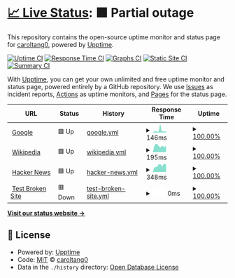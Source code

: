 # [📈 Live Status](https://caroltang0.github.io/upptime): <!--live status--> **🟧 Partial outage**

This repository contains the open-source uptime monitor and status page for [caroltang0](https://caroltang0.github.io/upptime), powered by [Upptime](https://github.com/upptime/upptime).

[![Uptime CI](https://github.com/caroltang0/upptime/workflows/Uptime%20CI/badge.svg)](https://github.com/caroltang0/upptime/actions?query=workflow%3A%22Uptime+CI%22)
[![Response Time CI](https://github.com/caroltang0/upptime/workflows/Response%20Time%20CI/badge.svg)](https://github.com/caroltang0/upptime/actions?query=workflow%3A%22Response+Time+CI%22)
[![Graphs CI](https://github.com/caroltang0/upptime/workflows/Graphs%20CI/badge.svg)](https://github.com/caroltang0/upptime/actions?query=workflow%3A%22Graphs+CI%22)
[![Static Site CI](https://github.com/caroltang0/upptime/workflows/Static%20Site%20CI/badge.svg)](https://github.com/caroltang0/upptime/actions?query=workflow%3A%22Static+Site+CI%22)
[![Summary CI](https://github.com/caroltang0/upptime/workflows/Summary%20CI/badge.svg)](https://github.com/caroltang0/upptime/actions?query=workflow%3A%22Summary+CI%22)

With [Upptime](https://upptime.js.org), you can get your own unlimited and free uptime monitor and status page, powered entirely by a GitHub repository. We use [Issues](https://github.com/caroltang0/upptime/issues) as incident reports, [Actions](https://github.com/caroltang0/upptime/actions) as uptime monitors, and [Pages](https://caroltang0.github.io/upptime) for the status page.

<!--start: status pages-->
<!-- This summary is generated by Upptime (https://github.com/upptime/upptime) -->
<!-- Do not edit this manually, your changes will be overwritten -->
<!-- prettier-ignore -->
| URL | Status | History | Response Time | Uptime |
| --- | ------ | ------- | ------------- | ------ |
| <img alt="" src="https://icons.duckduckgo.com/ip3/www.google.com.ico" height="13"> [Google](https://www.google.com) | 🟩 Up | [google.yml](https://github.com/caroltang0/upptime/commits/HEAD/history/google.yml) | <details><summary><img alt="Response time graph" src="./graphs/google/response-time-week.png" height="20"> 146ms</summary><br><a href="https://caroltang0.github.io/upptime/history/google"><img alt="Response time 121" src="https://img.shields.io/endpoint?url=https%3A%2F%2Fraw.githubusercontent.com%2Fcaroltang0%2Fupptime%2FHEAD%2Fapi%2Fgoogle%2Fresponse-time.json"></a><br><a href="https://caroltang0.github.io/upptime/history/google"><img alt="24-hour response time 92" src="https://img.shields.io/endpoint?url=https%3A%2F%2Fraw.githubusercontent.com%2Fcaroltang0%2Fupptime%2FHEAD%2Fapi%2Fgoogle%2Fresponse-time-day.json"></a><br><a href="https://caroltang0.github.io/upptime/history/google"><img alt="7-day response time 146" src="https://img.shields.io/endpoint?url=https%3A%2F%2Fraw.githubusercontent.com%2Fcaroltang0%2Fupptime%2FHEAD%2Fapi%2Fgoogle%2Fresponse-time-week.json"></a><br><a href="https://caroltang0.github.io/upptime/history/google"><img alt="30-day response time 123" src="https://img.shields.io/endpoint?url=https%3A%2F%2Fraw.githubusercontent.com%2Fcaroltang0%2Fupptime%2FHEAD%2Fapi%2Fgoogle%2Fresponse-time-month.json"></a><br><a href="https://caroltang0.github.io/upptime/history/google"><img alt="1-year response time 121" src="https://img.shields.io/endpoint?url=https%3A%2F%2Fraw.githubusercontent.com%2Fcaroltang0%2Fupptime%2FHEAD%2Fapi%2Fgoogle%2Fresponse-time-year.json"></a></details> | <details><summary><a href="https://caroltang0.github.io/upptime/history/google">100.00%</a></summary><a href="https://caroltang0.github.io/upptime/history/google"><img alt="All-time uptime 100.00%" src="https://img.shields.io/endpoint?url=https%3A%2F%2Fraw.githubusercontent.com%2Fcaroltang0%2Fupptime%2FHEAD%2Fapi%2Fgoogle%2Fuptime.json"></a><br><a href="https://caroltang0.github.io/upptime/history/google"><img alt="24-hour uptime 100.00%" src="https://img.shields.io/endpoint?url=https%3A%2F%2Fraw.githubusercontent.com%2Fcaroltang0%2Fupptime%2FHEAD%2Fapi%2Fgoogle%2Fuptime-day.json"></a><br><a href="https://caroltang0.github.io/upptime/history/google"><img alt="7-day uptime 100.00%" src="https://img.shields.io/endpoint?url=https%3A%2F%2Fraw.githubusercontent.com%2Fcaroltang0%2Fupptime%2FHEAD%2Fapi%2Fgoogle%2Fuptime-week.json"></a><br><a href="https://caroltang0.github.io/upptime/history/google"><img alt="30-day uptime 100.00%" src="https://img.shields.io/endpoint?url=https%3A%2F%2Fraw.githubusercontent.com%2Fcaroltang0%2Fupptime%2FHEAD%2Fapi%2Fgoogle%2Fuptime-month.json"></a><br><a href="https://caroltang0.github.io/upptime/history/google"><img alt="1-year uptime 100.00%" src="https://img.shields.io/endpoint?url=https%3A%2F%2Fraw.githubusercontent.com%2Fcaroltang0%2Fupptime%2FHEAD%2Fapi%2Fgoogle%2Fuptime-year.json"></a></details>
| <img alt="" src="https://icons.duckduckgo.com/ip3/en.wikipedia.org.ico" height="13"> [Wikipedia](https://en.wikipedia.org) | 🟩 Up | [wikipedia.yml](https://github.com/caroltang0/upptime/commits/HEAD/history/wikipedia.yml) | <details><summary><img alt="Response time graph" src="./graphs/wikipedia/response-time-week.png" height="20"> 195ms</summary><br><a href="https://caroltang0.github.io/upptime/history/wikipedia"><img alt="Response time 173" src="https://img.shields.io/endpoint?url=https%3A%2F%2Fraw.githubusercontent.com%2Fcaroltang0%2Fupptime%2FHEAD%2Fapi%2Fwikipedia%2Fresponse-time.json"></a><br><a href="https://caroltang0.github.io/upptime/history/wikipedia"><img alt="24-hour response time 104" src="https://img.shields.io/endpoint?url=https%3A%2F%2Fraw.githubusercontent.com%2Fcaroltang0%2Fupptime%2FHEAD%2Fapi%2Fwikipedia%2Fresponse-time-day.json"></a><br><a href="https://caroltang0.github.io/upptime/history/wikipedia"><img alt="7-day response time 195" src="https://img.shields.io/endpoint?url=https%3A%2F%2Fraw.githubusercontent.com%2Fcaroltang0%2Fupptime%2FHEAD%2Fapi%2Fwikipedia%2Fresponse-time-week.json"></a><br><a href="https://caroltang0.github.io/upptime/history/wikipedia"><img alt="30-day response time 164" src="https://img.shields.io/endpoint?url=https%3A%2F%2Fraw.githubusercontent.com%2Fcaroltang0%2Fupptime%2FHEAD%2Fapi%2Fwikipedia%2Fresponse-time-month.json"></a><br><a href="https://caroltang0.github.io/upptime/history/wikipedia"><img alt="1-year response time 173" src="https://img.shields.io/endpoint?url=https%3A%2F%2Fraw.githubusercontent.com%2Fcaroltang0%2Fupptime%2FHEAD%2Fapi%2Fwikipedia%2Fresponse-time-year.json"></a></details> | <details><summary><a href="https://caroltang0.github.io/upptime/history/wikipedia">100.00%</a></summary><a href="https://caroltang0.github.io/upptime/history/wikipedia"><img alt="All-time uptime 100.00%" src="https://img.shields.io/endpoint?url=https%3A%2F%2Fraw.githubusercontent.com%2Fcaroltang0%2Fupptime%2FHEAD%2Fapi%2Fwikipedia%2Fuptime.json"></a><br><a href="https://caroltang0.github.io/upptime/history/wikipedia"><img alt="24-hour uptime 100.00%" src="https://img.shields.io/endpoint?url=https%3A%2F%2Fraw.githubusercontent.com%2Fcaroltang0%2Fupptime%2FHEAD%2Fapi%2Fwikipedia%2Fuptime-day.json"></a><br><a href="https://caroltang0.github.io/upptime/history/wikipedia"><img alt="7-day uptime 100.00%" src="https://img.shields.io/endpoint?url=https%3A%2F%2Fraw.githubusercontent.com%2Fcaroltang0%2Fupptime%2FHEAD%2Fapi%2Fwikipedia%2Fuptime-week.json"></a><br><a href="https://caroltang0.github.io/upptime/history/wikipedia"><img alt="30-day uptime 100.00%" src="https://img.shields.io/endpoint?url=https%3A%2F%2Fraw.githubusercontent.com%2Fcaroltang0%2Fupptime%2FHEAD%2Fapi%2Fwikipedia%2Fuptime-month.json"></a><br><a href="https://caroltang0.github.io/upptime/history/wikipedia"><img alt="1-year uptime 100.00%" src="https://img.shields.io/endpoint?url=https%3A%2F%2Fraw.githubusercontent.com%2Fcaroltang0%2Fupptime%2FHEAD%2Fapi%2Fwikipedia%2Fuptime-year.json"></a></details>
| <img alt="" src="https://icons.duckduckgo.com/ip3/news.ycombinator.com.ico" height="13"> [Hacker News](https://news.ycombinator.com) | 🟩 Up | [hacker-news.yml](https://github.com/caroltang0/upptime/commits/HEAD/history/hacker-news.yml) | <details><summary><img alt="Response time graph" src="./graphs/hacker-news/response-time-week.png" height="20"> 348ms</summary><br><a href="https://caroltang0.github.io/upptime/history/hacker-news"><img alt="Response time 284" src="https://img.shields.io/endpoint?url=https%3A%2F%2Fraw.githubusercontent.com%2Fcaroltang0%2Fupptime%2FHEAD%2Fapi%2Fhacker-news%2Fresponse-time.json"></a><br><a href="https://caroltang0.github.io/upptime/history/hacker-news"><img alt="24-hour response time 116" src="https://img.shields.io/endpoint?url=https%3A%2F%2Fraw.githubusercontent.com%2Fcaroltang0%2Fupptime%2FHEAD%2Fapi%2Fhacker-news%2Fresponse-time-day.json"></a><br><a href="https://caroltang0.github.io/upptime/history/hacker-news"><img alt="7-day response time 348" src="https://img.shields.io/endpoint?url=https%3A%2F%2Fraw.githubusercontent.com%2Fcaroltang0%2Fupptime%2FHEAD%2Fapi%2Fhacker-news%2Fresponse-time-week.json"></a><br><a href="https://caroltang0.github.io/upptime/history/hacker-news"><img alt="30-day response time 277" src="https://img.shields.io/endpoint?url=https%3A%2F%2Fraw.githubusercontent.com%2Fcaroltang0%2Fupptime%2FHEAD%2Fapi%2Fhacker-news%2Fresponse-time-month.json"></a><br><a href="https://caroltang0.github.io/upptime/history/hacker-news"><img alt="1-year response time 284" src="https://img.shields.io/endpoint?url=https%3A%2F%2Fraw.githubusercontent.com%2Fcaroltang0%2Fupptime%2FHEAD%2Fapi%2Fhacker-news%2Fresponse-time-year.json"></a></details> | <details><summary><a href="https://caroltang0.github.io/upptime/history/hacker-news">100.00%</a></summary><a href="https://caroltang0.github.io/upptime/history/hacker-news"><img alt="All-time uptime 100.00%" src="https://img.shields.io/endpoint?url=https%3A%2F%2Fraw.githubusercontent.com%2Fcaroltang0%2Fupptime%2FHEAD%2Fapi%2Fhacker-news%2Fuptime.json"></a><br><a href="https://caroltang0.github.io/upptime/history/hacker-news"><img alt="24-hour uptime 100.00%" src="https://img.shields.io/endpoint?url=https%3A%2F%2Fraw.githubusercontent.com%2Fcaroltang0%2Fupptime%2FHEAD%2Fapi%2Fhacker-news%2Fuptime-day.json"></a><br><a href="https://caroltang0.github.io/upptime/history/hacker-news"><img alt="7-day uptime 100.00%" src="https://img.shields.io/endpoint?url=https%3A%2F%2Fraw.githubusercontent.com%2Fcaroltang0%2Fupptime%2FHEAD%2Fapi%2Fhacker-news%2Fuptime-week.json"></a><br><a href="https://caroltang0.github.io/upptime/history/hacker-news"><img alt="30-day uptime 99.89%" src="https://img.shields.io/endpoint?url=https%3A%2F%2Fraw.githubusercontent.com%2Fcaroltang0%2Fupptime%2FHEAD%2Fapi%2Fhacker-news%2Fuptime-month.json"></a><br><a href="https://caroltang0.github.io/upptime/history/hacker-news"><img alt="1-year uptime 99.99%" src="https://img.shields.io/endpoint?url=https%3A%2F%2Fraw.githubusercontent.com%2Fcaroltang0%2Fupptime%2FHEAD%2Fapi%2Fhacker-news%2Fuptime-year.json"></a></details>
| <img alt="" src="https://icons.duckduckgo.com/ip3/thissitedoesnotexist.koj.co.ico" height="13"> [Test Broken Site](https://thissitedoesnotexist.koj.co) | 🟥 Down | [test-broken-site.yml](https://github.com/caroltang0/upptime/commits/HEAD/history/test-broken-site.yml) | <details><summary><img alt="Response time graph" src="./graphs/test-broken-site/response-time-week.png" height="20"> 0ms</summary><br><a href="https://caroltang0.github.io/upptime/history/test-broken-site"><img alt="Response time 0" src="https://img.shields.io/endpoint?url=https%3A%2F%2Fraw.githubusercontent.com%2Fcaroltang0%2Fupptime%2FHEAD%2Fapi%2Ftest-broken-site%2Fresponse-time.json"></a><br><a href="https://caroltang0.github.io/upptime/history/test-broken-site"><img alt="24-hour response time 0" src="https://img.shields.io/endpoint?url=https%3A%2F%2Fraw.githubusercontent.com%2Fcaroltang0%2Fupptime%2FHEAD%2Fapi%2Ftest-broken-site%2Fresponse-time-day.json"></a><br><a href="https://caroltang0.github.io/upptime/history/test-broken-site"><img alt="7-day response time 0" src="https://img.shields.io/endpoint?url=https%3A%2F%2Fraw.githubusercontent.com%2Fcaroltang0%2Fupptime%2FHEAD%2Fapi%2Ftest-broken-site%2Fresponse-time-week.json"></a><br><a href="https://caroltang0.github.io/upptime/history/test-broken-site"><img alt="30-day response time 0" src="https://img.shields.io/endpoint?url=https%3A%2F%2Fraw.githubusercontent.com%2Fcaroltang0%2Fupptime%2FHEAD%2Fapi%2Ftest-broken-site%2Fresponse-time-month.json"></a><br><a href="https://caroltang0.github.io/upptime/history/test-broken-site"><img alt="1-year response time 0" src="https://img.shields.io/endpoint?url=https%3A%2F%2Fraw.githubusercontent.com%2Fcaroltang0%2Fupptime%2FHEAD%2Fapi%2Ftest-broken-site%2Fresponse-time-year.json"></a></details> | <details><summary><a href="https://caroltang0.github.io/upptime/history/test-broken-site">100.00%</a></summary><a href="https://caroltang0.github.io/upptime/history/test-broken-site"><img alt="All-time uptime 100.00%" src="https://img.shields.io/endpoint?url=https%3A%2F%2Fraw.githubusercontent.com%2Fcaroltang0%2Fupptime%2FHEAD%2Fapi%2Ftest-broken-site%2Fuptime.json"></a><br><a href="https://caroltang0.github.io/upptime/history/test-broken-site"><img alt="24-hour uptime 100.00%" src="https://img.shields.io/endpoint?url=https%3A%2F%2Fraw.githubusercontent.com%2Fcaroltang0%2Fupptime%2FHEAD%2Fapi%2Ftest-broken-site%2Fuptime-day.json"></a><br><a href="https://caroltang0.github.io/upptime/history/test-broken-site"><img alt="7-day uptime 100.00%" src="https://img.shields.io/endpoint?url=https%3A%2F%2Fraw.githubusercontent.com%2Fcaroltang0%2Fupptime%2FHEAD%2Fapi%2Ftest-broken-site%2Fuptime-week.json"></a><br><a href="https://caroltang0.github.io/upptime/history/test-broken-site"><img alt="30-day uptime 100.00%" src="https://img.shields.io/endpoint?url=https%3A%2F%2Fraw.githubusercontent.com%2Fcaroltang0%2Fupptime%2FHEAD%2Fapi%2Ftest-broken-site%2Fuptime-month.json"></a><br><a href="https://caroltang0.github.io/upptime/history/test-broken-site"><img alt="1-year uptime 100.00%" src="https://img.shields.io/endpoint?url=https%3A%2F%2Fraw.githubusercontent.com%2Fcaroltang0%2Fupptime%2FHEAD%2Fapi%2Ftest-broken-site%2Fuptime-year.json"></a></details>

<!--end: status pages-->

[**Visit our status website →**](https://caroltang0.github.io/upptime)

## 📄 License

- Powered by: [Upptime](https://github.com/upptime/upptime)
- Code: [MIT](./LICENSE) © [caroltang0](https://caroltang0.github.io/upptime)
- Data in the `./history` directory: [Open Database License](https://opendatacommons.org/licenses/odbl/1-0/)
